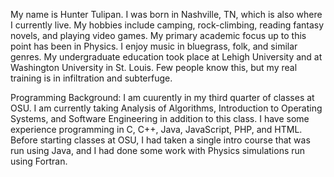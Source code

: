 My name is Hunter Tulipan. I was born in Nashville, TN, which is also where I currently live. My hobbies include camping, rock-climbing, reading fantasy novels, and playing video games. My primary academic focus up to this point has been in Physics. I enjoy music in bluegrass, folk, and similar genres. My undergraduate education took place at Lehigh University and at Washington University in St. Louis. Few people know this, but my real training is in infiltration and subterfuge.

Programming Background:
I am cuurently in my third quarter of classes at OSU. I am currently taking Analysis of Algorithms, Introduction to Operating Systems, and Software Engineering in addition to this class. I have some experience programming in C, C++, Java, JavaScript, PHP, and HTML. Before starting classes at OSU, I had taken a single intro course that was run using Java, and I had done some work with Physics simulations run using Fortran. 
